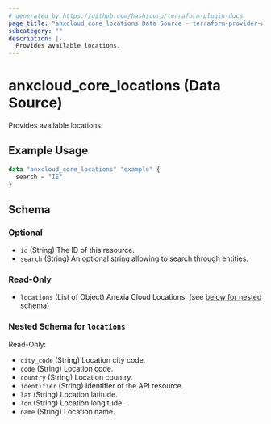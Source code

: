 ```yaml
---
# generated by https://github.com/hashicorp/terraform-plugin-docs
page_title: "anxcloud_core_locations Data Source - terraform-provider-anxcloud"
subcategory: ""
description: |-
  Provides available locations.
---
```


# anxcloud_core_locations (Data Source)

Provides available locations.

## Example Usage

```terraform
data "anxcloud_core_locations" "example" {
  search = "IE"
}
```

<!-- schema generated by tfplugindocs -->
## Schema

### Optional

- `id` (String) The ID of this resource.
- `search` (String) An optional string allowing to search through entities.

### Read-Only

- `locations` (List of Object) Anexia Cloud Locations. (see [below for nested schema](#nestedatt--locations))

<a id="nestedatt--locations"></a>
### Nested Schema for `locations`

Read-Only:

- `city_code` (String) Location city code.
- `code` (String) Location code.
- `country` (String) Location country.
- `identifier` (String) Identifier of the API resource.
- `lat` (String) Location latitude.
- `lon` (String) Location longitude.
- `name` (String) Location name.


